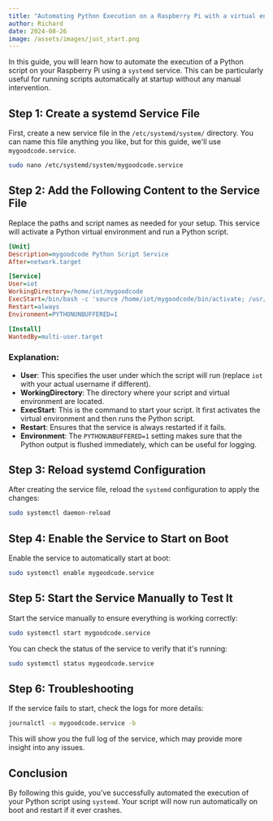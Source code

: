 ```yaml
---
title: "Automating Python Execution on a Raspberry Pi with a virtual environment"
author: Richard
date: 2024-08-26
image: /assets/images/just_start.png
---
```



In this guide, you will learn how to automate the execution of a Python script on your Raspberry Pi using a `systemd` service. This can be particularly useful for running scripts automatically at startup without any manual intervention.

## Step 1: Create a systemd Service File

First, create a new service file in the `/etc/systemd/system/` directory. You can name this file anything you like, but for this guide, we'll use `mygoodcode.service`.

```bash
sudo nano /etc/systemd/system/mygoodcode.service
```

## Step 2: Add the Following Content to the Service File

Replace the paths and script names as needed for your setup. This service will activate a Python virtual environment and run a Python script.

```ini
[Unit]
Description=mygoodcode Python Script Service
After=network.target

[Service]
User=iot
WorkingDirectory=/home/iot/mygoodcode
ExecStart=/bin/bash -c 'source /home/iot/mygoodcode/bin/activate; /usr/bin/python3 /home/iot/mygoodcode/app.py'
Restart=always
Environment=PYTHONUNBUFFERED=1

[Install]
WantedBy=multi-user.target
```

### Explanation:
- **User**: This specifies the user under which the script will run (replace `iot` with your actual username if different).
- **WorkingDirectory**: The directory where your script and virtual environment are located.
- **ExecStart**: This is the command to start your script. It first activates the virtual environment and then runs the Python script.
- **Restart**: Ensures that the service is always restarted if it fails.
- **Environment**: The `PYTHONUNBUFFERED=1` setting makes sure that the Python output is flushed immediately, which can be useful for logging.

## Step 3: Reload systemd Configuration

After creating the service file, reload the `systemd` configuration to apply the changes:

```bash
sudo systemctl daemon-reload
```

## Step 4: Enable the Service to Start on Boot

Enable the service to automatically start at boot:

```bash
sudo systemctl enable mygoodcode.service
```

## Step 5: Start the Service Manually to Test It

Start the service manually to ensure everything is working correctly:

```bash
sudo systemctl start mygoodcode.service
```

You can check the status of the service to verify that it's running:

```bash
sudo systemctl status mygoodcode.service
```

## Step 6: Troubleshooting

If the service fails to start, check the logs for more details:

```bash
journalctl -u mygoodcode.service -b
```

This will show you the full log of the service, which may provide more insight into any issues.

## Conclusion

By following this guide, you’ve successfully automated the execution of your Python script using `systemd`. Your script will now run automatically on boot and restart if it ever crashes.
